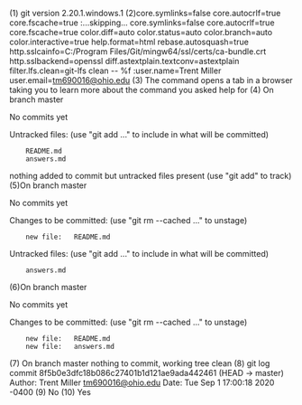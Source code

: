 (1) git version 2.20.1.windows.1
(2)core.symlinks=false
core.autocrlf=true
core.fscache=true
:...skipping...
core.symlinks=false
core.autocrlf=true
core.fscache=true
color.diff=auto
color.status=auto
color.branch=auto
color.interactive=true
help.format=html
rebase.autosquash=true
http.sslcainfo=C:/Program Files/Git/mingw64/ssl/certs/ca-bundle.crt
http.sslbackend=openssl
diff.astextplain.textconv=astextplain
filter.lfs.clean=git-lfs clean -- %f
:user.name=Trent Miller
user.email=tm690016@ohio.edu
(3) The command opens a tab in a browser taking you to learn more about the command you asked help for
(4) On branch master

No commits yet

Untracked files:
  (use "git add <file>..." to include in what will be committed)

        README.md
        answers.md

nothing added to commit but untracked files present (use 
"git add" to track)
(5)On branch master

No commits yet

Changes to be committed:
  (use "git rm --cached <file>..." to unstage)

        new file:   README.md

Untracked files:
  (use "git add <file>..." to include in what will be committed)

        answers.md

(6)On branch master        

No commits yet

Changes to be committed:
  (use "git rm --cached <file>..." to unstage)

        new file:   README.md
        new file:   answers.md
(7) On branch master
nothing to commit, working tree clean
(8) git log
commit 8f5b0e3dfc18b086c27401b1d121ae9ada442461 (HEAD -> 
master)
Author: Trent Miller <tm690016@ohio.edu>
Date:   Tue Sep 1 17:00:18 2020 -0400
(9) No
(10) Yes
